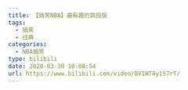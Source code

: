 ```yaml
---
title: 【搞笑NBA】最有趣的跳投版
tags:
  - 搞笑
  - 经典
categories:
  - NBA搞笑
type: bilibili
date: 2020-03-30 10:08:54
url: https://www.bilibili.com/video/BV1WT4y157rT/
---
```


<!-- more -->